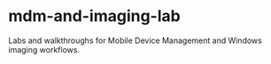 # mdm-and-imaging-lab
Labs and walkthroughs for Mobile Device Management and Windows imaging workflows.
